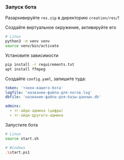 ### Запуск бота

Разархивируйте `res.zip` в директорию `creation/res/`!

Создайте виртуальное окружение, активируйте его
```bash
# Linux
python3 -m venv venv
source venv/bin/activate
```

Установите зависимости
```bash
pip install -r requirements.txt
apt install ffmpeg
```

Создайте `config.yaml`, запишите туда:
```yaml
token: 'токен-вашего-бота'
logfile: 'название-файла-для-логов.log'
dbfile: 'название-файла-для-базы-данных.db'

admins:
  - тг-айди-админа (цифры)
  - тг-айди-другого-админа
```

Запустите бота
```bash
# Linux
source start.sh 

# Windows
.\start.ps1
```